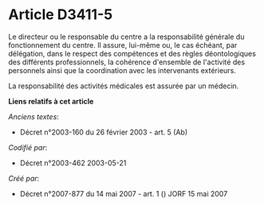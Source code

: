 # Article D3411-5

Le directeur ou le responsable du centre a la responsabilité générale du fonctionnement du centre. Il assure, lui-même ou, le
cas échéant, par délégation, dans le respect des compétences et des règles déontologiques des différents professionnels, la
cohérence d'ensemble de l'activité des personnels ainsi que la coordination avec les intervenants extérieurs.

La responsabilité des activités médicales est assurée par un médecin.

**Liens relatifs à cet article**

_Anciens textes_:

  - Décret n°2003-160 du 26 février 2003 - art. 5 (Ab)

_Codifié par_:

  - Décret n°2003-462 2003-05-21

_Créé par_:

  - Décret n°2007-877 du 14 mai 2007 - art. 1 () JORF 15 mai 2007
